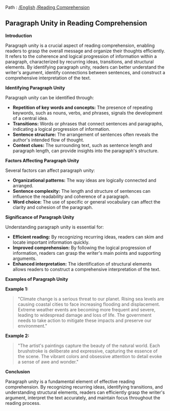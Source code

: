Path : [/English](../../index.md) [/Reading Comprehension](../index.md)
## Paragraph Unity in Reading Comprehension

**Introduction**

Paragraph unity is a crucial aspect of reading comprehension, enabling readers to grasp the overall message and organize their thoughts efficiently. It refers to the coherence and logical progression of information within a paragraph, characterized by recurring ideas, transitions, and structural elements. By identifying paragraph unity, readers can better understand the writer's argument, identify connections between sentences, and construct a comprehensive interpretation of the text.

**Identifying Paragraph Unity**

Paragraph unity can be identified through:

* **Repetition of key words and concepts:** The presence of repeating keywords, such as nouns, verbs, and phrases, signals the development of a central idea.
* **Transitions:** Words or phrases that connect sentences and paragraphs, indicating a logical progression of information.
* **Sentence structure:** The arrangement of sentences often reveals the author's intended flow of thought. 
* **Context clues:** The surrounding text, such as sentence length and paragraph length, can provide insights into the paragraph's structure.

**Factors Affecting Paragraph Unity**

Several factors can affect paragraph unity:

* **Organizational patterns:** The way ideas are logically connected and arranged.
* **Sentence complexity:** The length and structure of sentences can influence the readability and coherence of a paragraph.
* **Word choice:** The use of specific or general vocabulary can affect the clarity and cohesion of the paragraph.

**Significance of Paragraph Unity**

Understanding paragraph unity is essential for:

* **Efficient reading:** By recognizing recurring ideas, readers can skim and locate important information quickly.
* **Improved comprehension:** By following the logical progression of information, readers can grasp the writer's main points and supporting arguments.
* **Enhanced interpretation:** The identification of structural elements allows readers to construct a comprehensive interpretation of the text.

**Examples of Paragraph Unity**

**Example 1:** 

> "Climate change is a serious threat to our planet. Rising sea levels are causing coastal cities to face increasing flooding and displacement. Extreme weather events are becoming more frequent and severe, leading to widespread damage and loss of life. The government needs to take action to mitigate these impacts and preserve our environment."

**Example 2:**

> "The artist's paintings capture the beauty of the natural world. Each brushstroke is deliberate and expressive, capturing the essence of the scene. The vibrant colors and obsessive attention to detail evoke a sense of awe and wonder."


**Conclusion**

Paragraph unity is a fundamental element of effective reading comprehension. By recognizing recurring ideas, identifying transitions, and understanding structural elements, readers can efficiently grasp the writer's argument, interpret the text accurately, and maintain focus throughout the reading process.
